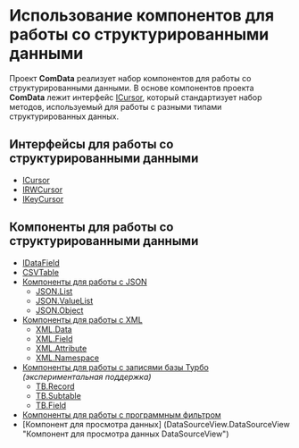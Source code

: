 ﻿# Использование компонентов для работы со структурированными данными

Проект **ComData** реализует набор компонентов для работы со структурированными данными.
В основе компонентов проекта **ComData** лежит интерфейс [ICursor](ICursor.Default "Интерфейс ICursor"),
который стандартизует набор методов, используемый для работы с разными типами структурированных данных.

## Интерфейсы для работы со структурированными данными

* [ICursor](ICursor.Default "Интерфейс ICursor")
* [IRWCursor](IRWCursor.Default "Интерфейс IRWCursor")
* [IKeyCursor](IKeyCursor "Интерфейс IKeyCursor")

## Компоненты для работы со структурированными данными

* [IDataField](IDataField "Компонент IDataField")
* [CSVTable](CSVTable "Компонент CSVTable")
* [Компоненты для работы с JSON](JSON.Default "Компоненты для работы с JSON")
    * [JSON.List](JSON.List "Компонент JSON.List")
    * [JSON.ValueList](JSON.ValueList "Компонент JSON.ValueList")
    * [JSON.Object](JSON.Object "Компонент JSON.Object")
* [Компоненты для работы с XML](XML.Default "Компоненты для работы с XML")
    * [XML.Data](XML.Data "Компонент XML.Data")
    * [XML.Field](XML.Field "Компонент XML.Field")
    * [XML.Attribute](XML.Attribute "Компонент XML.Attribute")
    * [XML.Namespace](XML.Namespace "Компонент XML.Namespace")
* [Компоненты для работы с записями базы Турбо](TB.Default "Компоненты для работы с записями базы Турбо") *(экспериментальная поддержка)*
    * [TB.Record](TB.Record "Компонент TB.Record")
    * [TB.Subtable](TB.Subtable "Компонент TB.Subtable")
    * [TB.Field](TB.Field "Компонент TB.Field")
* [Компоненты для работы с программным фильтром](Filter.Default "Компоненты для работы с программным фильтром")
* [Компонент для просмотра данных] (DataSourceView.DataSourceView "Компонент для просмотра данных DataSourceView")
